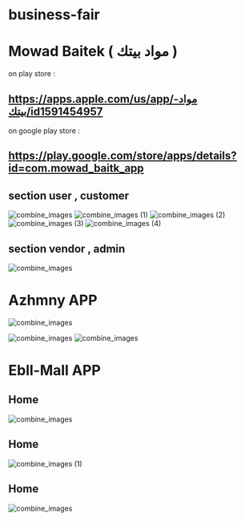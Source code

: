 # business-fair

# Mowad Baitek ( مواد بيتك )
  on play store :
  ## https://apps.apple.com/us/app/مواد-بيتك/id1591454957
  on google play store :
  ## https://play.google.com/store/apps/details?id=com.mowad_baitk_app
  
## section user , customer
![combine_images](https://user-images.githubusercontent.com/71645176/151694063-9aa79064-9bab-4ec9-a293-efa13f4ae4fc.jpg)
![combine_images (1)](https://user-images.githubusercontent.com/71645176/151694124-e4fff041-5c7b-4e7e-beea-c2413a6112f6.jpg)
![combine_images (2)](https://user-images.githubusercontent.com/71645176/151694151-3274bd94-6621-4ad9-b703-5a32b0d7d590.jpg)
![combine_images (3)](https://user-images.githubusercontent.com/71645176/151694180-324b5d55-6570-47d0-ac4d-9402f225eecd.jpg)
![combine_images (4)](https://user-images.githubusercontent.com/71645176/151694208-19d6186e-ea99-492a-853e-c2784a2caef7.jpg)
## section vendor , admin
![combine_images](https://user-images.githubusercontent.com/71645176/151694387-d0cd1966-6e5f-4150-9e95-b5c3e14b5bcc.jpg)


# Azhmny APP
<!-- ![combine_images (1)](https://user-images.githubusercontent.com/71645176/151689839-5ce35f92-e091-4d21-91e8-862e7e75d413.jpg) -->
![combine_images](https://user-images.githubusercontent.com/71645176/151689902-705e7ae7-7e24-4ab5-ae15-b6041a0dd532.jpg)

![combine_images](https://user-images.githubusercontent.com/71645176/151689937-14ab7143-e599-454c-a3e1-df03f7c8fec2.jpg)
![combine_images](https://user-images.githubusercontent.com/71645176/151689968-aa7a5df5-7ef2-4a6c-a6e6-76cecb90298c.jpg)

# Ebll-Mall APP
## Home
![combine_images](https://user-images.githubusercontent.com/71645176/151693848-0ea05298-c60a-4f2c-b1b6-0c19c4956003.jpg)
## Home
![combine_images (1)](https://user-images.githubusercontent.com/71645176/151693914-5f2c9c30-b0d0-41ec-9250-e346df8799cc.jpg)
## Home
![combine_images](https://user-images.githubusercontent.com/71645176/151693915-c626cefa-5944-4845-a947-017800864e46.jpg)

